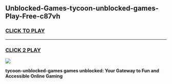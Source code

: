 
## Unblocked-Games-tycoon-unblocked-games-Play-Free-c87vh
<h3>
<a href="https://premium76.site?title=tycoon-unblocked-games&ref=19M">CLICK TO PLAY</a></h3>
<hr>

<h3>
<a href="https://premium76.site?title=tycoon-unblocked-games&ref=19M">CLICK 2 PLAY</a>
  
</h3>

<a href="https://premium76.site?title=tycoon-unblocked-games&ref=19M"><img src="https://clearcache.store/games.png"></a>


**tycoon-unblocked-games games unblocked: Your Gateway to Fun and Accessible Online Gaming**
